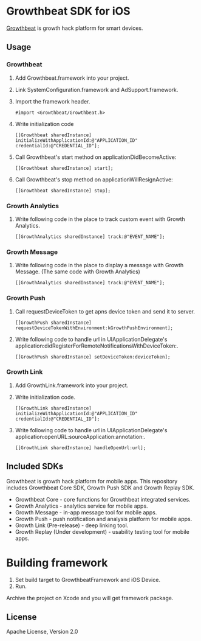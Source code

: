 # Growthbeat SDK for iOS

[Growthbeat](https://growthbeat.com/) is growth hack platform for smart devices.

## Usage

### Growthbeat

1. Add Growthbeat.framework into your project. 

1. Link SystemConfiguration.framework and AdSupport.framework. 

1. Import the framework header.

	```objc
	#import <Growthbeat/Growthbeat.h>
	```

1. Write initialization code

	```objc
	[[Growthbeat sharedInstance] initializeWithApplicationId:@"APPLICATION_ID" credentialId:@"CREDENTIAL_ID"];
	```
	
1. Call Growthbeat's start method on applicationDidBecomeActive:

	```objc
	[[Growthbeat sharedInstance] start];
	```
	
1. Call Growthbeat's stop method on applicationWillResignActive:

	```objc
	[[Growthbeat sharedInstance] stop];
	```

### Growth Analytics

1. Write following code in the place to track custom event with Growth Analytics.

	```objc
	[[GrowthAnalytics sharedInstance] track:@"EVENT_NAME"];
	```

### Growth Message

1. Write following code in the place to display a message with Growth Message. (The same code with Growth Analytics)

	```objc
	[[GrowthAnalytics sharedInstance] track:@"EVENT_NAME"];
	```

### Growth Push

1. Call requestDeviceToken to get apns device token and send it to server.

	```objc
	[[GrowthPush sharedInstance] requestDeviceTokenWithEnvironment:kGrowthPushEnvironment];
	```

1. Write following code to handle url in UIApplicationDelegate's application:didRegisterForRemoteNotificationsWithDeviceToken:. 

	```objc
	[[GrowthPush sharedInstance] setDeviceToken:deviceToken];
	```

### Growth Link

1. Add GrowthLink.framework into your project. 

1. Write initialization code.

	```objc
	[[GrowthLink sharedInstance] initializeWithApplicationId:@"APPLICATION_ID" credentialId:@"CREDENTIAL_ID"];
	```

1. Write following code to handle url in UIApplicationDelegate's application:openURL:sourceApplication:annotation:. 

	```objc
	[[GrowthLink sharedInstance] handleOpenUrl:url];
	```

## Included SDKs

Growthbeat is growth hack platform for mobile apps. This repository includes Growthbeat Core SDK, Growth Push SDK and Growth Replay SDK.

* Growthbeat Core - core functions for Growthbeat integrated services.
* Growth Analytics - analytics service for mobile apps.
* Growth Message - in-app message tool for mobile apps.
* Growth Push - push notification and analysis platform for mobile apps.
* Growth Link (Pre-release) - deep linking tool.
* Growth Replay (Under development) - usability testing tool for mobile apps.

# Building framework

1. Set build target to GrowthbeatFramework and iOS Device.
1. Run.

Archive the project on Xcode and you will get framework package.

## License

Apache License, Version 2.0

